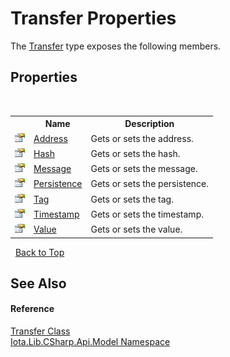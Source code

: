 # Transfer Properties
 

The <a href="T_Iota_Lib_CSharp_Api_Model_Transfer">Transfer</a> type exposes the following members.


## Properties
&nbsp;<table><tr><th></th><th>Name</th><th>Description</th></tr><tr><td>![Public property](media/pubproperty.gif "Public property")</td><td><a href="P_Iota_Lib_CSharp_Api_Model_Transfer_Address">Address</a></td><td>
Gets or sets the address.</td></tr><tr><td>![Public property](media/pubproperty.gif "Public property")</td><td><a href="P_Iota_Lib_CSharp_Api_Model_Transfer_Hash">Hash</a></td><td>
Gets or sets the hash.</td></tr><tr><td>![Public property](media/pubproperty.gif "Public property")</td><td><a href="P_Iota_Lib_CSharp_Api_Model_Transfer_Message">Message</a></td><td>
Gets or sets the message.</td></tr><tr><td>![Public property](media/pubproperty.gif "Public property")</td><td><a href="P_Iota_Lib_CSharp_Api_Model_Transfer_Persistence">Persistence</a></td><td>
Gets or sets the persistence.</td></tr><tr><td>![Public property](media/pubproperty.gif "Public property")</td><td><a href="P_Iota_Lib_CSharp_Api_Model_Transfer_Tag">Tag</a></td><td>
Gets or sets the tag.</td></tr><tr><td>![Public property](media/pubproperty.gif "Public property")</td><td><a href="P_Iota_Lib_CSharp_Api_Model_Transfer_Timestamp">Timestamp</a></td><td>
Gets or sets the timestamp.</td></tr><tr><td>![Public property](media/pubproperty.gif "Public property")</td><td><a href="P_Iota_Lib_CSharp_Api_Model_Transfer_Value">Value</a></td><td>
Gets or sets the value.</td></tr></table>&nbsp;
<a href="#transfer-properties">Back to Top</a>

## See Also


#### Reference
<a href="T_Iota_Lib_CSharp_Api_Model_Transfer">Transfer Class</a><br /><a href="N_Iota_Lib_CSharp_Api_Model">Iota.Lib.CSharp.Api.Model Namespace</a><br />